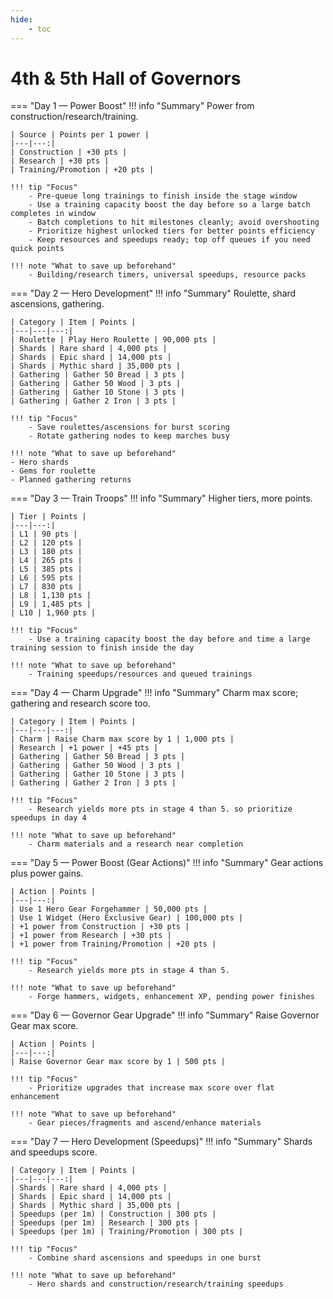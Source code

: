 ```yaml
---
hide:
    - toc
---
```


# 4th & 5th Hall of Governors

=== "Day 1 — Power Boost"
    !!! info "Summary"
        Power from construction/research/training.

    | Source | Points per 1 power |
    |---|---:|
    | Construction | +30 pts |
    | Research | +30 pts |
    | Training/Promotion | +20 pts |

    !!! tip "Focus"
        - Pre-queue long trainings to finish inside the stage window
        - Use a training capacity boost the day before so a large batch completes in window
        - Batch completions to hit milestones cleanly; avoid overshooting
        - Prioritize highest unlocked tiers for better points efficiency
        - Keep resources and speedups ready; top off queues if you need quick points

    !!! note "What to save up beforehand"
        - Building/research timers, universal speedups, resource packs

=== "Day 2 — Hero Development"
    !!! info "Summary"
        Roulette, shard ascensions, gathering.

    | Category | Item | Points |
    |---|---|---:|
    | Roulette | Play Hero Roulette | 90,000 pts |
    | Shards | Rare shard | 4,000 pts |
    | Shards | Epic shard | 14,000 pts |
    | Shards | Mythic shard | 35,000 pts |
    | Gathering | Gather 50 Bread | 3 pts |
    | Gathering | Gather 50 Wood | 3 pts |
    | Gathering | Gather 10 Stone | 3 pts |
    | Gathering | Gather 2 Iron | 3 pts |

    !!! tip "Focus"
        - Save roulettes/ascensions for burst scoring
        - Rotate gathering nodes to keep marches busy

    !!! note "What to save up beforehand"
    - Hero shards
    - Gems for roulette
    - Planned gathering returns

=== "Day 3 — Train Troops"
    !!! info "Summary"
        Higher tiers, more points.

    | Tier | Points |
    |---|---:|
    | L1 | 90 pts |
    | L2 | 120 pts |
    | L3 | 180 pts |
    | L4 | 265 pts |
    | L5 | 385 pts |
    | L6 | 595 pts |
    | L7 | 830 pts |
    | L8 | 1,130 pts |
    | L9 | 1,485 pts |
    | L10 | 1,960 pts |

    !!! tip "Focus"
        - Use a training capacity boost the day before and time a large training session to finish inside the day

    !!! note "What to save up beforehand"
        - Training speedups/resources and queued trainings

=== "Day 4 — Charm Upgrade"
    !!! info "Summary"
        Charm max score; gathering and research score too.

    | Category | Item | Points |
    |---|---|---:|
    | Charm | Raise Charm max score by 1 | 1,000 pts |
    | Research | +1 power | +45 pts |
    | Gathering | Gather 50 Bread | 3 pts |
    | Gathering | Gather 50 Wood | 3 pts |
    | Gathering | Gather 10 Stone | 3 pts |
    | Gathering | Gather 2 Iron | 3 pts |

    !!! tip "Focus"
        - Research yields more pts in stage 4 than 5. so prioritize speedups in day 4

    !!! note "What to save up beforehand"
        - Charm materials and a research near completion

=== "Day 5 — Power Boost (Gear Actions)"
    !!! info "Summary"
        Gear actions plus power gains.

    | Action | Points |
    |---|---:|
    | Use 1 Hero Gear Forgehammer | 50,000 pts |
    | Use 1 Widget (Hero Exclusive Gear) | 100,000 pts |
    | +1 power from Construction | +30 pts |
    | +1 power from Research | +30 pts |
    | +1 power from Training/Promotion | +20 pts |

    !!! tip "Focus"
        - Research yields more pts in stage 4 than 5.

    !!! note "What to save up beforehand"
        - Forge hammers, widgets, enhancement XP, pending power finishes

=== "Day 6 — Governor Gear Upgrade"
    !!! info "Summary"
        Raise Governor Gear max score.

    | Action | Points |
    |---|---:|
    | Raise Governor Gear max score by 1 | 500 pts |

    !!! tip "Focus"
        - Prioritize upgrades that increase max score over flat enhancement

    !!! note "What to save up beforehand"
        - Gear pieces/fragments and ascend/enhance materials

=== "Day 7 — Hero Development (Speedups)"
    !!! info "Summary"
        Shards and speedups score.

    | Category | Item | Points |
    |---|---|---:|
    | Shards | Rare shard | 4,000 pts |
    | Shards | Epic shard | 14,000 pts |
    | Shards | Mythic shard | 35,000 pts |
    | Speedups (per 1m) | Construction | 300 pts |
    | Speedups (per 1m) | Research | 300 pts |
    | Speedups (per 1m) | Training/Promotion | 300 pts |

    !!! tip "Focus"
        - Combine shard ascensions and speedups in one burst

    !!! note "What to save up beforehand"
        - Hero shards and construction/research/training speedups

